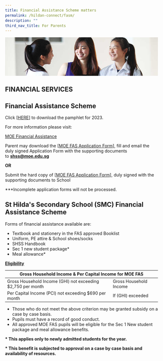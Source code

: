 ```yaml
---
title: Financial Assistance Scheme matters
permalink: /hildan-connect/fasm/
description: ""
third_nav_title: For Parents
---
```

![](/images/Information/Financial%20Services%20Banner.jpg)

FINANCIAL SERVICES
------------------

Financial Assistance Scheme
---------------------------

Click&nbsp;[[HERE](/files/2023%20MOE%20FAS%20Criteria.pdf)] to download the pamphlet for 2023.

  

For more information please visit:&nbsp;

[MOE Financial Assistance](https://www.moe.gov.sg/financial-matters/financial-assistance)

  

Parent may download the&nbsp;[[MOE FAS Application Form](/files/2023%20SHSS%20FAS%20caa%20SEPT%202022.pdf)], fill and email the duly signed Application Form with the supporting documents to&nbsp;**[shss@moe.edu.sg](mailto:shss@moe.edu.sg)**

**OR**

  

Submit the hard copy of&nbsp;[[MOE FAS Application Form](/files/2023%20SHSS%20FAS%20caa%20SEPT%202022.pdf)], duly signed with the supporting documents to School

  

\*\*\*Incomplete application forms will not be processed.

  

St Hilda's Secondary School (SMC) Financial Assistance Scheme
-------------------------------------------------------------

Forms of financial assistance available are:

*   Textbook and stationery in the FAS approved Booklist
*   Uniform, PE attire &amp; School shoes/socks&nbsp;
*   SHSS Handbook&nbsp;
*   Sec 1 new student package\*&nbsp;
*   Meal allowance\*

  
**<u>Eligibility</u>**

<table>
<thead>
  <tr>
    <th colspan="2">Gross Household Income &amp; Per Capital Income for MOE FAS</th>
  </tr>
</thead>
<tbody>
  <tr>
    <td>Gross Household Income (GHI) not exceeding $2,750 per month</td>
    <td>Gross Household Income</td>
  </tr>
  <tr>
    <td>Per Capital Income (PCI) not exceeding $690 per month</td>
    <td>If (GHI) exceeded</td>
  </tr>
</tbody>
</table>


*   Those who do not meet the above criterion may be granted subsidy on a case by case basis.&nbsp;
*   Pupils must have a record of good conduct.&nbsp;
*   All approved MOE FAS pupils will be eligible for the Sec 1 New student package and meal allowance benefits.

**\* This applies only to newly admitted students for the year.**

**\* This benefit is subjected to approval on a case by case basis and availability of resources.**